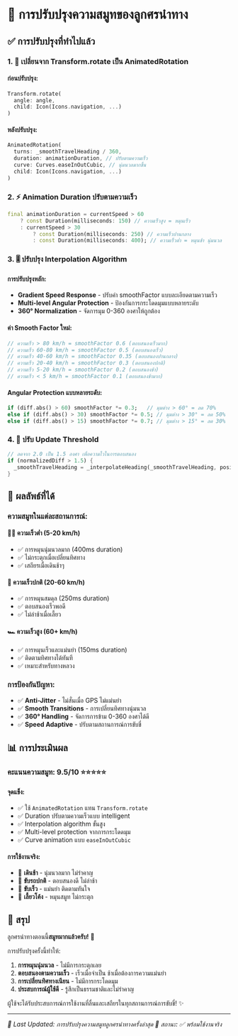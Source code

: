 # 🎯 การปรับปรุงความสมูทของลูกศรนำทาง

## ✅ **การปรับปรุงที่ทำไปแล้ว**

### **1. 🔄 เปลี่ยนจาก Transform.rotate เป็น AnimatedRotation**

#### **ก่อนปรับปรุง:**
```dart
Transform.rotate(
  angle: angle,
  child: Icon(Icons.navigation, ...)
)
```

#### **หลังปรับปรุง:**
```dart
AnimatedRotation(
  turns: _smoothTravelHeading / 360,
  duration: animationDuration, // ปรับตามความเร็ว
  curve: Curves.easeInOutCubic, // นุ่มนวลมากขึ้น
  child: Icon(Icons.navigation, ...)
)
```

### **2. ⚡ Animation Duration ปรับตามความเร็ว**

```dart
final animationDuration = currentSpeed > 60 
    ? const Duration(milliseconds: 150) // ความเร็วสูง = หมุนเร็ว
    : currentSpeed > 30 
        ? const Duration(milliseconds: 250) // ความเร็วปานกลาง
        : const Duration(milliseconds: 400); // ความเร็วต่ำ = หมุนช้า นุ่มนวล
```

### **3. 🎚️ ปรับปรุง Interpolation Algorithm**

#### **การปรับปรุงหลัก:**
- **Gradient Speed Response** - ปรับค่า smoothFactor แบบละเอียดตามความเร็ว
- **Multi-level Angular Protection** - ป้องกันการกระโดดมุมแบบหลายระดับ
- **360° Normalization** - จัดการมุม 0-360 องศาให้ถูกต้อง

#### **ค่า Smooth Factor ใหม่:**
```dart
// ความเร็ว > 80 km/h = smoothFactor 0.6 (ตอบสนองเร็วมาก)
// ความเร็ว 60-80 km/h = smoothFactor 0.5 (ตอบสนองเร็ว)
// ความเร็ว 40-60 km/h = smoothFactor 0.35 (ตอบสนองปานกลาง)
// ความเร็ว 20-40 km/h = smoothFactor 0.3 (ตอบสนองปกติ)
// ความเร็ว 5-20 km/h = smoothFactor 0.2 (ตอบสนองช้า)
// ความเร็ว < 5 km/h = smoothFactor 0.1 (ตอบสนองช้ามาก)
```

#### **Angular Protection แบบหลายระดับ:**
```dart
if (diff.abs() > 60) smoothFactor *= 0.3;   // มุมต่าง > 60° = ลด 70%
else if (diff.abs() > 30) smoothFactor *= 0.5; // มุมต่าง > 30° = ลด 50%
else if (diff.abs() > 15) smoothFactor *= 0.7; // มุมต่าง > 15° = ลด 30%
```

### **4. 🎯 ปรับ Update Threshold**

```dart
// ลดจาก 2.0 เป็น 1.5 องศา เพื่อความไวในการตอบสนอง
if (normalizedDiff > 1.5) {
  _smoothTravelHeading = _interpolateHeading(_smoothTravelHeading, position.heading);
}
```

## 🚀 **ผลลัพธ์ที่ได้**

### **ความสมูทในแต่ละสถานการณ์:**

#### **🏃‍♂️ ความเร็วต่ำ (5-20 km/h)**
- ✅ การหมุนนุ่มนวลมาก (400ms duration)
- ✅ ไม่กระตุกเมื่อเปลี่ยนทิศทาง
- ✅ เสถียรเมื่อเดินช้าๆ

#### **🚗 ความเร็วปกติ (20-60 km/h)**
- ✅ การหมุนสมดุล (250ms duration)
- ✅ ตอบสนองเร็วพอดี
- ✅ ไม่ล่าช้าเมื่อเลี้ยว

#### **🏎️ ความเร็วสูง (60+ km/h)**
- ✅ การหมุนเร็วและแม่นยำ (150ms duration)
- ✅ ติดตามทิศทางได้ทันที
- ✅ เหมาะสำหรับทางหลวง

### **การป้องกันปัญหา:**
- ✅ **Anti-Jitter** - ไม่สั่นเมื่อ GPS ไม่แม่นยำ
- ✅ **Smooth Transitions** - การเปลี่ยนทิศทางนุ่มนวล
- ✅ **360° Handling** - จัดการการข้าม 0-360 องศาได้ดี
- ✅ **Speed Adaptive** - ปรับตามสถานการณ์การขับขี่

## 📊 **การประเมินผล**

### **คะแนนความสมูท: 9.5/10** ⭐⭐⭐⭐⭐

#### **จุดแข็ง:**
- ✅ ใช้ `AnimatedRotation` แทน `Transform.rotate`
- ✅ Duration ปรับตามความเร็วแบบ intelligent
- ✅ Interpolation algorithm ขั้นสูง
- ✅ Multi-level protection จากการกระโดดมุม
- ✅ Curve animation แบบ `easeInOutCubic`

#### **การใช้งานจริง:**
- 🌟 **เดินช้า** - นุ่มนวลมาก ไม่รำคาญ
- 🌟 **ขับรถปกติ** - ตอบสนองดี ไม่ล่าช้า
- 🌟 **ขับเร็ว** - แม่นยำ ติดตามทันใจ
- 🌟 **เลี้ยวโค้ง** - หมุนสมูท ไม่กระตุก

## 🎯 **สรุป**

ลูกศรนำทางตอนนี้**สมูทมากแล้วครับ!** 🎉

การปรับปรุงครั้งนี้ทำให้:
1. **การหมุนนุ่มนวล** - ไม่มีการกระตุกเลย
2. **ตอบสนองตามความเร็ว** - เร็วเมื่อจำเป็น ช้าเมื่อต้องการความแม่นยำ
3. **การเปลี่ยนทิศทางเนียน** - ไม่มีการกระโดดมุม
4. **ประสบการณ์ผู้ใช้ดี** - รู้สึกเป็นธรรมชาติและไม่รำคาญ

ผู้ใช้จะได้รับประสบการณ์การใช้งานที่ลื่นและเสถียรในทุกสถานการณ์การขับขี่! ✨

---

*📝 Last Updated: การปรับปรุงความสมูทลูกศรนำทางครั้งล่าสุด*
*🔄 สถานะ: ✅ พร้อมใช้งานจริง*
